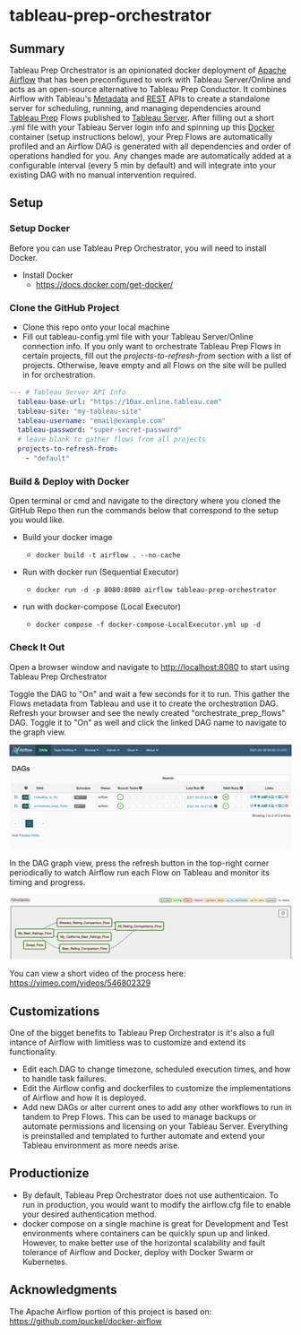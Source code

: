 # tableau-prep-orchestrator

## Summary

Tableau Prep Orchestrator is an opinionated docker deployment of [Apache Airflow](https://airflow.apache.org/docs/apache-airflow/stable/) that has been preconfigured to work with Tableau Server/Online and acts as an open-source alternative to Tableau Prep Conductor. It combines Airflow with Tableau's [Metadata](https://help.tableau.com/current/api/metadata_api/en-us/index.html) and [REST](https://help.tableau.com/current/api/rest_api/en-us/REST/rest_api.htm) APIs to create a standalone server for scheduling, running, and managing dependencies around [Tableau Prep](https://www.tableau.com/products/prep) Flows published to [Tableau Server](https://www.tableau.com/products/server). After filling out a short .yml file with your Tableau Server login info and spinning up this [Docker](https://www.docker.com/) container (setup instructions below), your Prep Flows are automatically profiled and an Airflow DAG is generated with all dependencies and order of operations handled for you. Any changes made are automatically added at a configurable interval (every 5 min by default) and will integrate into your existing DAG with no manual intervention required.

## Setup

### Setup Docker

Before you can use Tableau Prep Orchestrator, you will need to install Docker.

- Install Docker
  - <https://docs.docker.com/get-docker/>

### Clone the GitHub Project

- Clone this repo onto your local machine
- Fill out tableau-config.yml file with your Tableau Server/Online connection info. If you only want to orchestrate Tableau Prep Flows in certain projects, fill out the *projects-to-refresh-from* section with a list of projects. Otherwise, leave empty and all Flows on the site will be pulled in for orchestration.

```yaml
--- # Tableau Server API Info
  tableau-base-url: "https://10ax.online.tableau.com"
  tableau-site: "my-tableau-site"
  tableau-username: "email@example.com"
  tableau-password: "super-secret-password"
  # leave blank to gather flows from all projects
  projects-to-refresh-from:
    - "default"
```

### Build & Deploy with Docker

Open terminal or cmd and navigate to the directory where you cloned the GitHub Repo then run the commands below that correspond to the setup you would like.

- Build your docker image
  - `docker build -t airflow . --no-cache`

- Run with docker run (Sequential Executor)
  - `docker run -d -p 8080:8080 airflow tableau-prep-orchestrator`

- run with docker-compose (Local Executor)
  - `docker compose -f docker-compose-LocalExecutor.yml up -d`

### Check It Out

Open a browser window and navigate to <http://localhost:8080> to start using Tableau Prep Orchestrator

Toggle the DAG to "On" and wait a few seconds for it to run. This gather the Flows metadata from Tableau and use it to create the orchestration DAG. Refresh your browser and see the newly created "orchestrate_prep_flows" DAG. Toggle it to "On" as well and click the linked DAG name to navigate to the graph view.

![Home Screen](./screenshots/home.png)

In the DAG graph view, press the refresh button in the top-right corner periodically to watch Airflow run each Flow on Tableau and monitor its timing and progress.

![Prep Flows as Airflow DAG](./screenshots/orchestrate_prep_flows.png)

You can view a short video of the process here: <https://vimeo.com/videos/546802329>

## Customizations

One of the bigget benefits to Tableau Prep Orchestrator is it's also a full intance of Airflow with limitless was to customize and extend its functionality.

- Edit each DAG to change timezone, scheduled execution times, and how to handle task failures.
- Edit the Airflow config and dockerfiles to customize the implementations of Airflow and how it is deployed.
- Add new DAGs or alter current ones to add any other workflows to run in tandem to Prep Flows. This can be used to manage backups or automate permissions and licensing on your Tableau Server. Everything is preinstalled and templated to further automate and extend your Tableau environment as more needs arise.

## Productionize
- By default, Tableau Prep Orchestrator does not use authenticaion. To run in production, you would want to modify the airflow.cfg file to enable your desired authentication method.
- docker compose on a single machine is great for Development and Test environments where containers can be quickly spun up and linked. However, to make better use of the horizontal scalability and fault tolerance of Airflow and Docker, deploy with Docker Swarm or Kubernetes.

## Acknowledgments

The Apache Airflow portion of this project is based on:
<https://github.com/puckel/docker-airflow>
